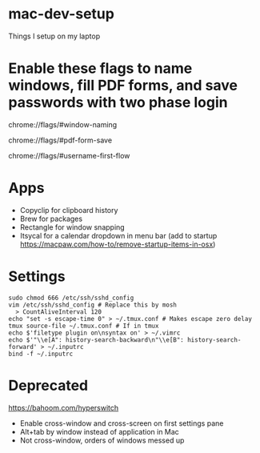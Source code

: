 # mac-dev-setup
Things I setup on my laptop

# Enable these flags to name windows, fill PDF forms, and save passwords with two phase login
chrome://flags/#window-naming

chrome://flags/#pdf-form-save

chrome://flags/#username-first-flow

# Apps
- Copyclip for clipboard history
- Brew for packages
- Rectangle for window snapping
- Itsycal for a calendar dropdown in menu bar (add to startup https://macpaw.com/how-to/remove-startup-items-in-osx)

# Settings
```
sudo chmod 666 /etc/ssh/sshd_config
vim /etc/ssh/sshd_config # Replace this by mosh
  > CountAliveInterval 120
echo "set -s escape-time 0" > ~/.tmux.conf # Makes escape zero delay
tmux source-file ~/.tmux.conf # If in tmux
echo $'filetype plugin on\nsyntax on' > ~/.vimrc
echo $'"\\e[A": history-search-backward\n"\\e[B": history-search-forward' > ~/.inputrc
bind -f ~/.inputrc
```
# Deprecated
https://bahoom.com/hyperswitch
- Enable cross-window and cross-screen on first settings pane
- Alt+tab by window instead of application in Mac
- Not cross-window, orders of windows messed up
